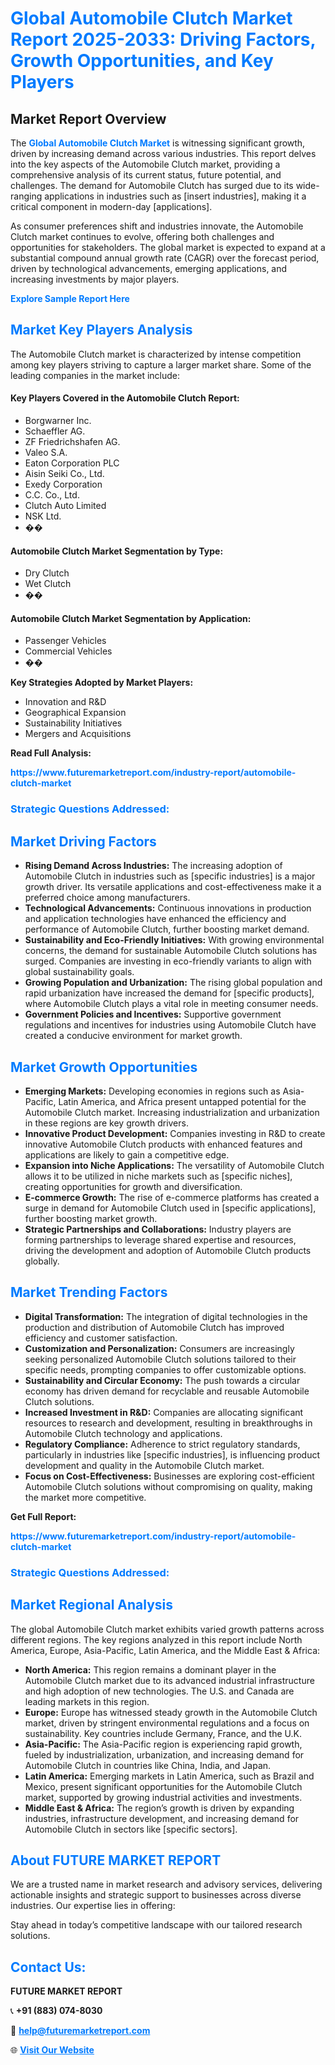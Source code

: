 <h1 style="color: #007BFF;">Global Automobile Clutch Market Report 2025-2033: Driving Factors, Growth Opportunities, and Key Players</h1>

<section id="overview">
<h2>Market Report Overview</h2>
<p>The <a href="https://www.futuremarketreport.com/industry-report/automobile-clutch-market" style="color: #007BFF; text-decoration: none;"><strong>Global Automobile Clutch Market</strong></a> is witnessing significant growth, driven by increasing demand across various industries. This report delves into the key aspects of the Automobile Clutch market, providing a comprehensive analysis of its current status, future potential, and challenges. The demand for Automobile Clutch has surged due to its wide-ranging applications in industries such as [insert industries], making it a critical component in modern-day [applications].</p>
<p>As consumer preferences shift and industries innovate, the Automobile Clutch market continues to evolve, offering both challenges and opportunities for stakeholders. The global market is expected to expand at a substantial compound annual growth rate (CAGR) over the forecast period, driven by technological advancements, emerging applications, and increasing investments by major players.</p>
</section>

<section id="overview">
<p><a href="https://www.futuremarketreport.com/request-sample/reportId=114096" style="color: #007BFF; text-decoration: none;"><strong>Explore Sample Report Here</strong></a></p>
</section>

<section id="key-players">
<h2 style="color: #007BFF;">Market Key Players Analysis</h2>
<p>The Automobile Clutch market is characterized by intense competition among key players striving to capture a larger market share. Some of the leading companies in the market include:</p>
<h4>Key Players Covered in the Automobile Clutch Report:</h4>
<ul><li>Borgwarner Inc.</li><li>Schaeffler AG.</li><li>ZF Friedrichshafen AG.</li><li>Valeo S.A.</li><li>Eaton Corporation PLC</li><li>Aisin Seiki Co., Ltd.</li><li>Exedy Corporation</li><li>C.C. Co., Ltd.</li><li>Clutch Auto Limited</li><li>NSK Ltd.</li><li>��</li></ul>
<h4>Automobile Clutch Market Segmentation by Type:</h4>
<ul><li>Dry Clutch</li><li>Wet Clutch</li><li>��</li></ul>

<h4>Automobile Clutch Market Segmentation by Application:</h4>
<ul><li>Passenger Vehicles</li><li>Commercial Vehicles</li><li>��</li></ul>
<p><strong>Key Strategies Adopted by Market Players:</strong></p>
<ul>
<li>Innovation and R&D</li>
<li>Geographical Expansion</li>
<li>Sustainability Initiatives</li>
<li>Mergers and Acquisitions</li>
</ul>
</section>

<section>
<p><strong>Read Full Analysis: </strong></p><a href="https://www.futuremarketreport.com/industry-report/automobile-clutch-market" style="color: #007BFF; text-decoration: none;"><strong>https://www.futuremarketreport.com/industry-report/automobile-clutch-market</strong></a>
<h3 style="color: #007BFF;">Strategic Questions Addressed:</h3>
</section>

<section id="driving-factors">
<h2 style="color: #007BFF;">Market Driving Factors</h2>
<ul>
<li><strong>Rising Demand Across Industries:</strong> The increasing adoption of Automobile Clutch in industries such as [specific industries] is a major growth driver. Its versatile applications and cost-effectiveness make it a preferred choice among manufacturers.</li>
<li><strong>Technological Advancements:</strong> Continuous innovations in production and application technologies have enhanced the efficiency and performance of Automobile Clutch, further boosting market demand.</li>
<li><strong>Sustainability and Eco-Friendly Initiatives:</strong> With growing environmental concerns, the demand for sustainable Automobile Clutch solutions has surged. Companies are investing in eco-friendly variants to align with global sustainability goals.</li>
<li><strong>Growing Population and Urbanization:</strong> The rising global population and rapid urbanization have increased the demand for [specific products], where Automobile Clutch plays a vital role in meeting consumer needs.</li>
<li><strong>Government Policies and Incentives:</strong> Supportive government regulations and incentives for industries using Automobile Clutch have created a conducive environment for market growth.</li>
</ul>
</section>

<section id="growth-opportunities">
<h2 style="color: #007BFF;">Market Growth Opportunities</h2>
<ul>
<li><strong>Emerging Markets:</strong> Developing economies in regions such as Asia-Pacific, Latin America, and Africa present untapped potential for the Automobile Clutch market. Increasing industrialization and urbanization in these regions are key growth drivers.</li>
<li><strong>Innovative Product Development:</strong> Companies investing in R&D to create innovative Automobile Clutch products with enhanced features and applications are likely to gain a competitive edge.</li>
<li><strong>Expansion into Niche Applications:</strong> The versatility of Automobile Clutch allows it to be utilized in niche markets such as [specific niches], creating opportunities for growth and diversification.</li>
<li><strong>E-commerce Growth:</strong> The rise of e-commerce platforms has created a surge in demand for Automobile Clutch used in [specific applications], further boosting market growth.</li>
<li><strong>Strategic Partnerships and Collaborations:</strong> Industry players are forming partnerships to leverage shared expertise and resources, driving the development and adoption of Automobile Clutch products globally.</li>
</ul>
</section>

<section id="trending-factors">
<h2 style="color: #007BFF;">Market Trending Factors</h2>
<ul>
<li><strong>Digital Transformation:</strong> The integration of digital technologies in the production and distribution of Automobile Clutch has improved efficiency and customer satisfaction.</li>
<li><strong>Customization and Personalization:</strong> Consumers are increasingly seeking personalized Automobile Clutch solutions tailored to their specific needs, prompting companies to offer customizable options.</li>
<li><strong>Sustainability and Circular Economy:</strong> The push towards a circular economy has driven demand for recyclable and reusable Automobile Clutch solutions.</li>
<li><strong>Increased Investment in R&D:</strong> Companies are allocating significant resources to research and development, resulting in breakthroughs in Automobile Clutch technology and applications.</li>
<li><strong>Regulatory Compliance:</strong> Adherence to strict regulatory standards, particularly in industries like [specific industries], is influencing product development and quality in the Automobile Clutch market.</li>
<li><strong>Focus on Cost-Effectiveness:</strong> Businesses are exploring cost-efficient Automobile Clutch solutions without compromising on quality, making the market more competitive.</li>
</ul>
</section>

<section>
<p><strong>Get Full Report: </strong></p><a href="https://www.futuremarketreport.com/industry-report/automobile-clutch-market" style="color: #007BFF; text-decoration: none;"><strong>https://www.futuremarketreport.com/industry-report/automobile-clutch-market</strong></a>
<h3 style="color: #007BFF;">Strategic Questions Addressed:</h3>
</section>


<section id="regional-analysis">
<h2 style="color: #007BFF;">Market Regional Analysis</h2>
<p>The global Automobile Clutch market exhibits varied growth patterns across different regions. The key regions analyzed in this report include North America, Europe, Asia-Pacific, Latin America, and the Middle East & Africa:</p>
<ul>
<li><strong>North America:</strong> This region remains a dominant player in the Automobile Clutch market due to its advanced industrial infrastructure and high adoption of new technologies. The U.S. and Canada are leading markets in this region.</li>
<li><strong>Europe:</strong> Europe has witnessed steady growth in the Automobile Clutch market, driven by stringent environmental regulations and a focus on sustainability. Key countries include Germany, France, and the U.K.</li>
<li><strong>Asia-Pacific:</strong> The Asia-Pacific region is experiencing rapid growth, fueled by industrialization, urbanization, and increasing demand for Automobile Clutch in countries like China, India, and Japan.</li>
<li><strong>Latin America:</strong> Emerging markets in Latin America, such as Brazil and Mexico, present significant opportunities for the Automobile Clutch market, supported by growing industrial activities and investments.</li>
<li><strong>Middle East & Africa:</strong> The region’s growth is driven by expanding industries, infrastructure development, and increasing demand for Automobile Clutch in sectors like [specific sectors].</li>
</ul>
</section>

<footer>
<h2 style="color: #007BFF;">About FUTURE MARKET REPORT</h2>
<p>We are a trusted name in market research and advisory services, delivering actionable insights and strategic support to businesses across diverse industries. Our expertise lies in offering:</p>

<p>Stay ahead in today’s competitive landscape with our tailored research solutions.</p>

<h2 style="color: #007BFF;">Contact Us:</h2>
<p><strong>FUTURE MARKET REPORT</strong></p>
<p>📞 <strong>+91 (883) 074-8030</strong></p>
<p>📧 <strong><a href="mailto:help@futuremarketreport.com" style="color: #007BFF;">help@futuremarketreport.com</a></strong></p>
<p>🌐 <strong><a href="https://www.futuremarketreport.com/" style="color: #007BFF;">Visit Our Website</a></strong></p>
</footer>